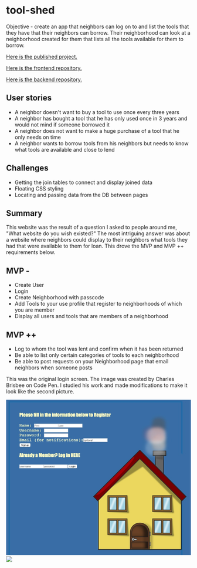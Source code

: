 # tool-shed

Objective - create an app that neighbors can log on to and list the tools that they have that their neighbors can borrow.  Their neighborhood can look at a neighborhood created for them that lists all the tools available for them to borrow.

[Here is the published project.](http://toolshed.surge.sh/)

[Here is the frontend repository.](https://github.com/xjeffss/toolshed-frontend/tree/main/toolshed-frontend)

[Here is the backend repository.](https://github.com/xjeffss/toolshed-backend)

## User stories
* A neighbor doesn't want to buy a tool to use once every three years
* A neighbor has bought a tool that he has only used once in 3 years and would not mind if someone borrowed it
* A neighbor does not want to make a huge purchase of a tool that he only needs on time
* A neighbor wants to borrow tools from his neighbors but needs to know what tools are available and close to lend

## Challenges
* Getting the join tables to connect and display joined data
* Floating CSS styling
* Locating and passing data from the DB between pages

## Summary
This website was the result of a question I asked to people around me, "What website do you wish existed?"  The most intriguing answer was about a website where neighbors could display to their neighbors what tools they had that were available to them for loan. This drove the MVP and MVP ++ requirements below.

## MVP - 
* Create User
* Login 
* Create Neighborhood with passcode
* Add Tools to your use profile that register to neighborhoods of which you are member
* Display all users and tools that are members of a neighborhood

## MVP ++
* Log to whom the tool was lent and confirm when it has been returned
* Be able to list only certain categories of tools to each neighborhood
* Be able to post requests on your Neighborhood page that email neighbors when someone posts

This was the original login screen.  The image was created by Charles Brisbee on Code Pen.  I studied his work and made modifications to make it look like the second picture.

<img src="./toolshed-frontend/public/images/91A01B82-B2B5-4AF5-B4E5-2346E0A5739E.jpeg">
<img src="./public/images/Screen Shot 2021-04-08 at 2.01.57 PM.png">
